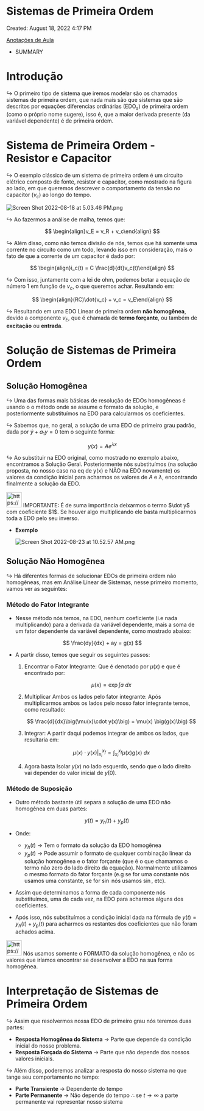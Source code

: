# Sistemas de Primeira Ordem

Created: August 18, 2022 4:17 PM

[Anotações de Aula](Sistemas%20de%20Primeira%20Ordem%204a92bccb8ec04b64bc28465836935415/Anotac%CC%A7o%CC%83es%20de%20Aula%20ae75928b9b3641cf8b22e4fdb1b6b467.md)

- SUMMARY
    
    

# Introdução

$\hookrightarrow$ O primeiro tipo de sistema que iremos modelar são os chamados sistemas de primeira ordem, que nada mais são que sistemas que são descritos por equações diferencias ordinárias (EDO$_s$) de primeira ordem (como o próprio nome sugere), isso é, que a maior derivada presente (da variável dependente) é de primeira ordem.

# Sistema de Primeira Ordem - Resistor e Capacitor

$\hookrightarrow$ O exemplo clássico de um sistema de primeira ordem é um circuito elétrico composto de fonte, resistor e capacitor, como mostrado na figura ao lado, em que queremos descrever o comportamento da tensão no capacitor $(v_c)$ ao longo do tempo.

![Screen Shot 2022-08-18 at 5.03.46 PM.png](Sistemas%20de%20Primeira%20Ordem%204a92bccb8ec04b64bc28465836935415/Screen_Shot_2022-08-18_at_5.03.46_PM.png)

$\hookrightarrow$ Ao fazermos a análise de malha, temos que:

$$
\begin{align}v_E = v_R + v_c\end{align}
$$

$\hookrightarrow$ Além disso, como não temos divisão de nós, temos que há somente uma corrente no circuito como um todo, levando isso em consideração, mais o fato de que a corrente de um capacitor é dado por:

$$
\begin{align}i_c(t) = C \frac{d}{dt}v_c(t)\end{align}
$$

$\hookrightarrow$ Com isso, juntamente com a lei de ohm, podemos botar a equação de número $1$ em função de $v_c$, o que queremos achar. Resultando em:

$$
\begin{align}(RC)\dot{v_c} + v_c = v_E\end{align}
$$

$\hookrightarrow$ Resultando em uma EDO Linear de primeira ordem **não homogênea**, devido a componente $v_E$, que é chamada de **termo forçante**, ou também de **excitação** ou **entrada**.

# Solução de Sistemas de Primeira Ordem

## Solução Homogênea

$\hookrightarrow$ Uma das formas mais básicas de resolução de EDOs homogêneas é usando o o método onde se assume o formato da solução, e posteriormente substituímos na EDO para calcularmos os coeficientes.

$\hookrightarrow$ Sabemos que, no geral, a solução de uma EDO de primeiro grau padrão, dada por $\dot y + a_1y = 0$ tem o seguinte forma:

$$
y(x) = Ae^{\lambda x}
$$

$\hookrightarrow$ Ao substituir na EDO original, como mostrado no exemplo abaixo, encontramos a Solução Geral. Posteriormente nós substituímos (na solução proposta, no nosso caso na eq de y(x) e NÃO na EDO novamente) os valores da condição inicial para acharmos os valores de $A$ e $\lambda$, encontrando finalmente a solução da EDO.

<aside>
<img src="https://www.notion.so/icons/alert_purple.svg" alt="https://www.notion.so/icons/alert_purple.svg" width="40px" /> IMPORTANTE: É de suma importância deixarmos o termo $\dot y$ com coeficiente $1$. Se houver algo multiplicando ele basta multiplicarmos toda a EDO pelo seu inverso.

</aside>

- **Exemplo**
    
    ![Screen Shot 2022-08-23 at 10.52.57 AM.png](Sistemas%20de%20Primeira%20Ordem%204a92bccb8ec04b64bc28465836935415/Screen_Shot_2022-08-23_at_10.52.57_AM.png)
    

## Solução Não Homogênea

$\hookrightarrow$ Há diferentes formas de solucionar EDOs de primeira ordem não homogêneas, mas em Análise Linear de Sistemas, nesse primeiro momento, vamos ver as seguintes:

### Método do Fator Integrante

- Nesse método nós temos, na EDO, nenhum coeficiente (i.e nada multiplicando) para a derivada da variável dependente, mais a soma de um fator dependente da variável dependente, como mostrado abaixo:

$$
\frac{dy}{dx} + ay = g(x)
$$

- A partir disso, temos que seguir os seguintes passos:
    1. Encontrar o Fator Integrante: Que é denotado por $\mu(x)$ e que é encontrado por: 
        
        $$
        \mu(x) = \exp \int a \  dx
        $$
        
    2. Multiplicar Ambos os lados pelo fator integrante:  Após multiplicarmos ambos os lados pelo nosso fator integrante temos, como resultado:
        
        $$
        \frac{d}{dx}\big(\mu(x)\cdot y(x)\big) = \mu(x) \big(g(x)\big)
        $$
        
    3. Integrar: A partir daqui podemos integrar de ambos os lados, que resultaria em:
        
        $$
        \mu(x)\cdot y(x) \big |^{x_f}_{x_i} = \int^{x_f}_{x_i}\mu(x)g(x) \ dx
        $$
        
    4. Agora basta Isolar $y(x)$ no lado esquerdo, sendo que o lado direito vai depender do valor inicial de $y(0)$.
    

### Método de Suposição

- Outro método bastante útil separa a solução de uma EDO não homogênea em duas partes:
    
    $$
    y(t) = y_h(t) + y_p(t)
    $$
    
- Onde:
    - $y_h(t)$ → Tem o formato da solução da EDO homogênea
    - $y_p(t)$ → Pode assumir o formato de qualquer combinação linear da solução homogênea e o fator forçante (que é o que chamamos o termo não zero do lado direito da equação). Normalmente utilizamos o mesmo formato do fator forçante (e.g se for uma constante nós usamos uma constante, se for $\sin$  nós usamos $\sin$, etc).
- Assim que determinamos a forma de cada componente nós substituímos, uma de cada vez, na EDO para acharmos alguns dos coeficientes.
- Após isso, nós substituímos a condição inicial dada na fórmula de $y(t) = y_h(t) + y_p(t)$ para acharmos os restantes dos coeficientes que não foram achados acima.

<aside>
<img src="https://www.notion.so/icons/alert_purple.svg" alt="https://www.notion.so/icons/alert_purple.svg" width="40px" /> Nós usamos somente o FORMATO da solução homogênea, e não os valores que iríamos encontrar se desenvolver a EDO na sua forma homogênea.

</aside>

# Interpretação de Sistemas de Primeira Ordem

$\hookrightarrow$ Assim que resolvermos nossa EDO de primeiro grau nós teremos duas partes:

- **Resposta Homogênea do Sistema** → Parte que depende da condição inicial do nosso problema.
- **Resposta Forçada do Sistema** → Parte que não depende dos nossos valores iniciais.

$\hookrightarrow$ Além disso, poderemos analizar a resposta do nosso sistema no que tange seu comportamento no tempo:

- **Parte Transiente** → Dependente do tempo
- **Parte Permanente** → Não depende do tempo $\therefore$   se $t \rightarrow \infty$ a parte permanente vai representar nosso sistema
